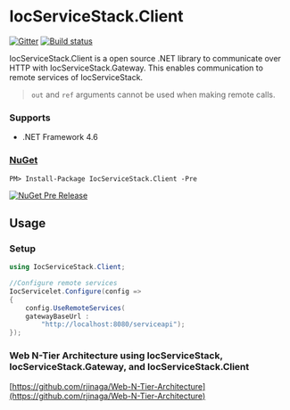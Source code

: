 # IocServiceStack.Client

[![Gitter](https://badges.gitter.im/IocServiceStack/Lobby.svg)](https://gitter.im/IocServiceStack/IocServiceStack)  [![Build status](https://ci.appveyor.com/api/projects/status/y27lcxxgah666hf9/branch/master?svg=true)](https://ci.appveyor.com/project/rjinaga/iocservicestack-client/branch/master)

IocServiceStack.Client is a open source .NET library to communicate over HTTP with IocServiceStack.Gateway. This enables communication to remote services of IocServiceStack.

> `out` and `ref` arguments cannot be used when making remote calls.

### Supports
- .NET Framework 4.6


### [NuGet](https://www.nuget.org/packages/IocServiceStack.Gateway/)
```
PM> Install-Package IocServiceStack.Client -Pre
```
[![NuGet Pre Release](https://img.shields.io/badge/nuget-Pre%20Release-yellow.svg)](https://www.nuget.org/packages/IocServiceStack.Client/)


## Usage

### Setup

```c#
using IocServiceStack.Client;

//Configure remote services
IocServicelet.Configure(config =>
{
    config.UseRemoteServices(
	gatewayBaseUrl : 
		"http://localhost:8080/serviceapi");
});

```

### Web N-Tier Architecture using IocServiceStack, IocServiceStack.Gateway, and IocServiceStack.Client 

[https://github.com/rjinaga/Web-N-Tier-Architecture](https://github.com/rjinaga/Web-N-Tier-Architecture)





